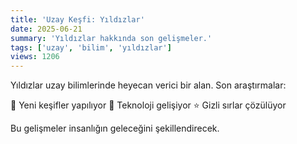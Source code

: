 ```yaml
---
title: 'Uzay Keşfi: Yıldızlar'
date: 2025-06-21
summary: 'Yıldızlar hakkında son gelişmeler.'
tags: ['uzay', 'bilim', 'yıldızlar']
views: 1206
---
```


Yıldızlar uzay bilimlerinde heyecan verici bir alan. Son araştırmalar:

🚀 Yeni keşifler yapılıyor
🌌 Teknoloji gelişiyor
⭐ Gizli sırlar çözülüyor

Bu gelişmeler insanlığın geleceğini şekillendirecek.